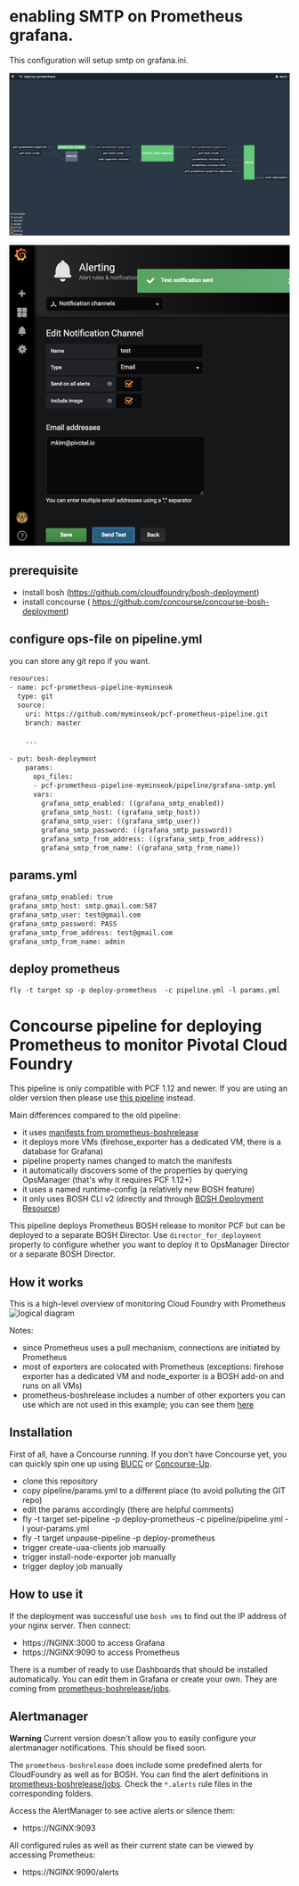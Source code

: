 # enabling SMTP on Prometheus grafana.
This configuration will setup smtp on grafana.ini.

![image](/deploy-prometheus.png "deploy-prometheus")

![image](/grafana-smtp.png "testing grafana smtp")

## prerequisite
- install bosh (https://github.com/cloudfoundry/bosh-deployment)
- install concourse ( https://github.com/concourse/concourse-bosh-deployment)

## configure ops-file on pipeline.yml
you can store any git repo if you want.
```
resources:
- name: pcf-prometheus-pipeline-myminseok
  type: git
  source:
    uri: https://github.com/myminseok/pcf-prometheus-pipeline.git
    branch: master

    ...

- put: bosh-deployment
    params:
      ops_files:
      - pcf-prometheus-pipeline-myminseok/pipeline/grafana-smtp.yml
      vars:
        grafana_smtp_enabled: ((grafana_smtp_enabled))
        grafana_smtp_host: ((grafana_smtp_host))
        grafana_smtp_user: ((grafana_smtp_user))
        grafana_smtp_password: ((grafana_smtp_password))
        grafana_smtp_from_address: ((grafana_smtp_from_address))
        grafana_smtp_from_name: ((grafana_smtp_from_name))

```
## params.yml
```
grafana_smtp_enabled: true
grafana_smtp_host: smtp.gmail.com:587
grafana_smtp_user: test@gmail.com
grafana_smtp_password: PASS
grafana_smtp_from_address: test@gmail.com
grafana_smtp_from_name: admin

```

## deploy prometheus

```
fly -t target sp -p deploy-prometheus  -c pipeline.yml -l params.yml

```





# Concourse pipeline for deploying Prometheus to monitor Pivotal Cloud Foundry

This pipeline is only compatible with PCF 1.12 and newer. If you are using an older version then please use [this pipeline](https://github.com/pivotal-cf/prometheus-on-PCF/tree/74fba4b3401340278d9cb66b4a8076b328de37b8) instead.

Main differences compared to the old pipeline:

- it uses [manifests from prometheus-boshrelease](https://github.com/bosh-prometheus/prometheus-boshrelease/tree/master/manifests)
- it deploys more VMs (firehose_exporter has a dedicated VM, there is a database for Grafana)
- pipeline property names changed to match the manifests
- it automatically discovers some of the properties by querying OpsManager (that's why it requires PCF 1.12+)
- it uses a named runtime-config (a relatively new BOSH feature)
- it only uses BOSH CLI v2 (directly and through [BOSH Deployment Resource](https://github.com/cloudfoundry/bosh-deployment-resource))

This pipeline deploys Prometheus BOSH release to monitor PCF but can be deployed to a separate BOSH Director.
Use `director_for_deployment` property to configure whether you want to deploy it to OpsManager Director or a separate BOSH Director.

## How it works

This is a high-level overview of monitoring Cloud Foundry with Prometheus
![logical diagram](https://github.com/pivotal-cf/pcf-prometheus-pipeline/blob/master/docs/logical-diagram.png)

Notes:

- since Prometheus uses a pull mechanism, connections are initiated by Prometheus
- most of exporters are colocated with Prometheus (exceptions: firehose exporter has a dedicated VM and node_exporter is a BOSH add-on and runs on all VMs)
- prometheus-boshrelease includes a number of other exporters you can use which are not used in this example; you can see them [here](https://github.com/cloudfoundry-community/prometheus-boshrelease/tree/master/manifests/operators)

## Installation

First of all, have a Concourse running. If you don't have Concourse yet, you can quickly spin one up using [BUCC](https://github.com/starkandwayne/bucc) or [Concourse-Up](https://github.com/EngineerBetter/concourse-up).

- clone this repository
- copy pipeline/params.yml to a different place (to avoid polluting the GIT repo)
- edit the params accordingly (there are helpful comments)
- fly -t target set-pipeline -p deploy-prometheus -c pipeline/pipeline.yml -l your-params.yml
- fly -t target unpause-pipeline -p deploy-prometheus
- trigger create-uaa-clients job manually
- trigger install-node-exporter job manually
- trigger deploy job manually

## How to use it

If the deployment was successful use ```bosh vms``` to find out the IP address of your nginx server. Then connect:

- https://NGINX:3000 to access Grafana
- https://NGINX:9090 to access Prometheus

There is a number of ready to use Dashboards that should be installed automatically. You can edit them in Grafana or create your own. They are coming from [prometheus-boshrelease/jobs](https://github.com/cloudfoundry-community/prometheus-boshrelease/tree/master/jobs).

## Alertmanager

**Warning**
Current version doesn't allow you to easily configure your alertmanager notifications. This should be fixed soon.

The `prometheus-boshrelease` does include some predefined alerts for CloudFoundry as well as for BOSH. You can find the alert definitions in [prometheus-boshrelease/jobs](https://github.com/cloudfoundry-community/prometheus-boshrelease/tree/master/jobs). Check the `*.alerts` rule files in the corresponding folders.

Access the AlertManager to see active alerts or silence them:

- https://NGINX:9093

All configured rules as well as their current state can be viewed by accessing Prometheus:

- https://NGINX:9090/alerts
